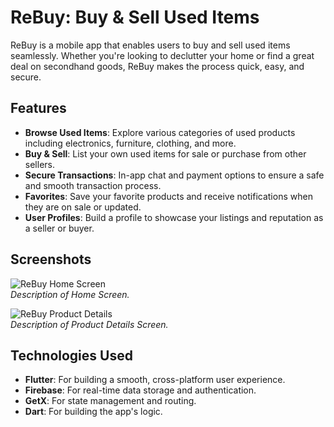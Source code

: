 # **ReBuy: Buy & Sell Used Items**

ReBuy is a mobile app that enables users to buy and sell used items seamlessly. Whether you're looking to declutter your home or find a great deal on secondhand goods, ReBuy makes the process quick, easy, and secure.

## Features

- **Browse Used Items**: Explore various categories of used products including electronics, furniture, clothing, and more.
- **Buy & Sell**: List your own used items for sale or purchase from other sellers.
- **Secure Transactions**: In-app chat and payment options to ensure a safe and smooth transaction process.
- **Favorites**: Save your favorite products and receive notifications when they are on sale or updated.
- **User Profiles**: Build a profile to showcase your listings and reputation as a seller or buyer.

## Screenshots

![ReBuy Home Screen](path_to_screenshot_1.png)  
_Description of Home Screen._

![ReBuy Product Details](path_to_screenshot_2.png)  
_Description of Product Details Screen._

## Technologies Used

- **Flutter**: For building a smooth, cross-platform user experience.
- **Firebase**: For real-time data storage and authentication.
- **GetX**: For state management and routing.
- **Dart**: For building the app's logic.
